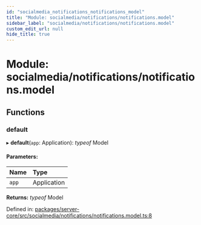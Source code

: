```yaml
---
id: "socialmedia_notifications_notifications_model"
title: "Module: socialmedia/notifications/notifications.model"
sidebar_label: "socialmedia/notifications/notifications.model"
custom_edit_url: null
hide_title: true
---
```


# Module: socialmedia/notifications/notifications.model

## Functions

### default

▸ **default**(`app`: Application): *typeof* Model

#### Parameters:

| Name | Type |
| :------ | :------ |
| `app` | Application |

**Returns:** *typeof* Model

Defined in: [packages/server-core/src/socialmedia/notifications/notifications.model.ts:8](https://github.com/xr3ngine/xr3ngine/blob/7e8e151f1/packages/server-core/src/socialmedia/notifications/notifications.model.ts#L8)
